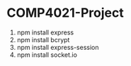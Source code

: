 # COMP4021-Project

1. npm install express
2. npm install bcrypt
3. npm install express-session
4. npm install socket.io
